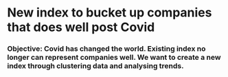 # New index to bucket up companies that does well post Covid 

### Objective: Covid has changed the world. Existing index no longer can represent companies well. We want to create a new index through clustering data and analysing trends. 